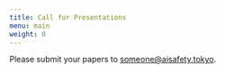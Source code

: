 ```yaml
---
title: Call for Presentations
menu: main
weight: 0
---
```


Please submit your papers to [someone@aisafety.tokyo](mailto:someone@aisafety.tokyo).